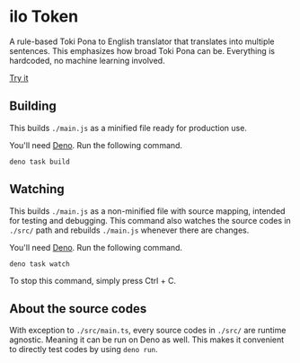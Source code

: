 # ilo Token

A rule-based Toki Pona to English translator that translates into multiple sentences. This emphasizes how broad Toki Pona can be. Everything is hardcoded, no machine learning involved.

[Try it](https://neverrare.github.io/ilo-token/)

## Building

This builds `./main.js` as a minified file ready for production use.

You'll need [Deno](https://deno.com/). Run the following command.

```
deno task build
```

## Watching

This builds `./main.js` as a non-minified file with source mapping, intended for testing and debugging. This command also watches the source codes in `./src/` path and rebuilds `./main.js` whenever there are changes.

You'll need [Deno](https://deno.com/). Run the following command.

```
deno task watch
```

To stop this command, simply press Ctrl + C.

## About the source codes

With exception to `./src/main.ts`, every source codes in `./src/` are runtime agnostic. Meaning it can be run on Deno as well. This makes it convenient to directly test codes by using `deno run`.
